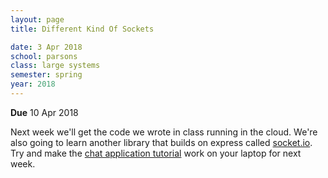```yaml
---
layout: page
title: Different Kind Of Sockets

date: 3 Apr 2018
school: parsons
class: large systems
semester: spring
year: 2018
---
```


**Due** 10 Apr 2018

Next week we'll get the code we wrote in class running in the cloud. We're also going to learn another library that builds on express called [socket.io](https://socket.io/). Try and make the [chat application tutorial](https://socket.io/get-started/chat/) work on your laptop for next week.
